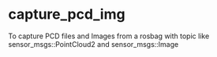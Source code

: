 # capture_pcd_img
To capture PCD files and Images from a rosbag with topic like sensor_msgs::PointCloud2 and sensor_msgs::Image
